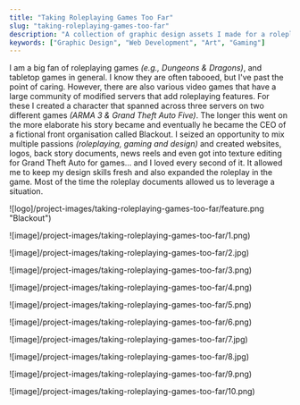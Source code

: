 ```yaml
---
title: "Taking Roleplaying Games Too Far"
slug: "taking-roleplaying-games-too-far"
description: "A collection of graphic design assets I made for a roleplaying game"
keywords: ["Graphic Design", "Web Development", "Art", "Gaming"]
---
```


I am a big fan of roleplaying games _(e.g., Dungeons & Dragons)_, and tabletop games in general. I know they are often tabooed, but I've past the point of caring. However, there are also various video games that have a large community of modified servers that add roleplaying features. For these I created a character that spanned across three servers on two different games _(ARMA 3 & Grand Theft Auto Five)_. The longer this went on the more elaborate his story became and eventually he became the CEO of a fictional front organisation called Blackout. I seized an opportunity to mix multiple passions _(roleplaying, gaming and design)_ and created websites, logos, back story documents, news reels and even got into texture editing for Grand Theft Auto for games... and I loved every second of it. It allowed me to keep my design skills fresh and also expanded the roleplay in the game. Most of the time the roleplay documents allowed us to leverage a situation.

![logo]/project-images/taking-roleplaying-games-too-far/feature.png "Blackout")

![image]/project-images/taking-roleplaying-games-too-far/1.png)

![image]/project-images/taking-roleplaying-games-too-far/2.jpg)

![image]/project-images/taking-roleplaying-games-too-far/3.png)

![image]/project-images/taking-roleplaying-games-too-far/4.png)

![image]/project-images/taking-roleplaying-games-too-far/5.png)

![image]/project-images/taking-roleplaying-games-too-far/6.png)

![image]/project-images/taking-roleplaying-games-too-far/7.jpg)

![image]/project-images/taking-roleplaying-games-too-far/8.jpg)

![image]/project-images/taking-roleplaying-games-too-far/9.png)

![image]/project-images/taking-roleplaying-games-too-far/10.png)
